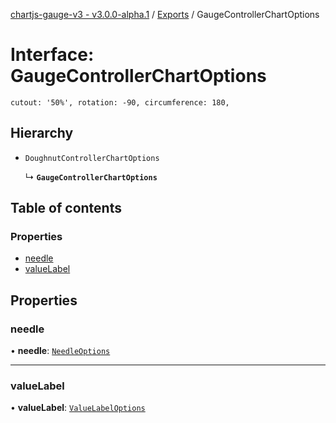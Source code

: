 [chartjs-gauge-v3 - v3.0.0-alpha.1](../README.md) / [Exports](../modules.md) / GaugeControllerChartOptions

# Interface: GaugeControllerChartOptions

`
cutout: '50%',
rotation: -90,
circumference: 180,
`

## Hierarchy

- `DoughnutControllerChartOptions`

  ↳ **`GaugeControllerChartOptions`**

## Table of contents

### Properties

- [needle](GaugeControllerChartOptions.md#needle)
- [valueLabel](GaugeControllerChartOptions.md#valuelabel)

## Properties

### needle

• **needle**: [`NeedleOptions`](NeedleOptions.md)

___

### valueLabel

• **valueLabel**: [`ValueLabelOptions`](ValueLabelOptions.md)
